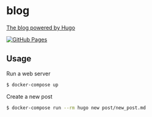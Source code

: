blog
====

[The blog powered by Hugo](https://dceoy.github.io/blog/)

[![GitHub Pages](https://github.com/dceoy/blog/actions/workflows/gh-pages.yml/badge.svg)](https://github.com/dceoy/blog/actions/workflows/gh-pages.yml)

Usage
-----

Run a web server

```sh
$ docker-compose up
```

Create a new post

```sh
$ docker-compose run --rm hugo new post/new_post.md
```
